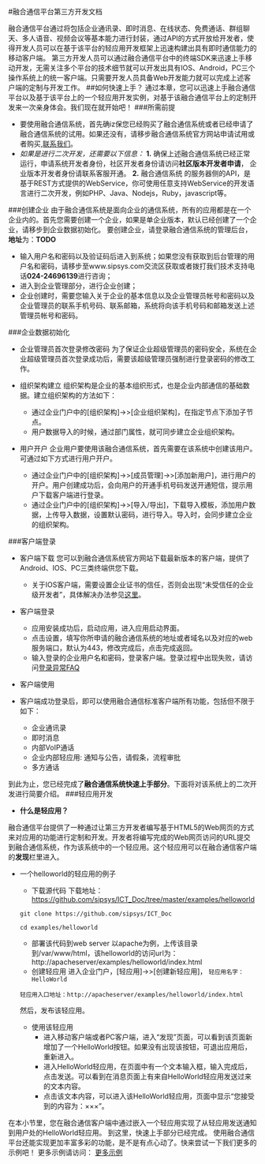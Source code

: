 #融合通信平台第三方开发文档


融合通信平台通过将包括企业通讯录、即时消息、在线状态、免费通话、群组聊天、多人语音、视频会议等基本能力进行封装，通过API的方式开放给开发者，使得开发人员可以在基于该平台的轻应用开发框架上迅速构建出具有即时通信能力的移动客户端。
第三方开发人员可以通过融合通信平台中的终端SDK来迅速上手移动开发，无需关注多个平台的技术细节就可以开发出具有IOS、Android，PC三个操作系统上的统一客户端。只需要开发人员具备Web开发能力就可以完成上述客户端的定制与开发工作。
##如何快速上手？
通过本章，您可以迅速上手融合通信平台以及基于该平台上的一个轻应用开发实例，对基于该融合通信平台上的定制开发来一次亲身体会。我们现在就开始吧！
###所需前提
- 要使用融合通信系统，首先确iz保您已经购买了融合通信系统或者已经申请了融合通信系统的试用。如果还没有，请移步融合通信系统官方网站申请试用或者购买,[联系我们](http://www.sipsys.com)。
- *如果是进行二次开发，还需要以下信息：*
	**1.**  确保上述融合通信系统已经正常运行，申请系统开发者身份，社区开发者身份请访问**社区版本开发者申请**， 企业版本开发者身份请联系客服开通。
	**2.**  融合通信系统 的服务器侧的API，是基于REST方式提供的WebService，你可使用任意支持WebService的开发语言进行二次开发，例如PHP、Java、Nodejs，Ruby，javascript等。


###创建企业
由于融合通信系统是面向企业的通信系统，所有的应用都是在一个企业内的。首先您需要创建一个企业，如果是单企业版本，默认已经创建了一个企业，请移步到企业数据初始化。
要创建企业，请登录融合通信系统的管理后台，**地址**为：**TODO**

- 输入用户名和密码以及验证码后进入到系统；如果您没有获取到后台管理的用户名和密码，请移步至www.sipsys.com交流区获取或者拨打我们技术支持电话**024-24696139**进行咨询；
- 进入到企业管理部分，进行企业创建；
- 企业创建时，需要您输入关于企业的基本信息以及企业管理员帐号和密码以及企业管理员的联系手机号码、联系邮箱，系统将向该手机号码和邮箱发送上述管理员帐号和密码。

###企业数据初始化
- 企业管理员首次登录修改密码
	为了保证企业超级管理员的密码安全，系统在企业超级管理员首次登录成功后，需要该超级管理员强制进行登录密码的修改工作。
- 组织架构建立
组织架构是企业的基本组织形式，也是企业内部通信的基础数据。建立组织架构的方法如下：
	- 通过企业门户中的[组织架构]->>[企业组织架构]，在指定节点下添加子节点。
	- 用户数据导入的时候，通过部门属性，就可同步建立企业组织架构。

- 用户开户
企业用户要使用该融合通信系统，首先需要在该系统中创建该用户。可通过如下方式进行用户开户。
	- 通过企业门户中的[组织架构]->>[成员管理]->>[添加新用户]，进行用户的开户。用户创建成功后，会向用户的开通手机号码发送开通短信，提示用户下载客户端进行登录。
	- 通过企业门户中的[组织架构]->>[导入/导出]，下载导入模板，添加用户数据，上传导入数据，设置默认密码，进行导入。导入时，会同步建立企业的组织架构。

###客户端登录
- 客户端下载
您可以到融合通信系统官方网站下载最新版本的客户端，提供了Android、IOS、PC三类终端供您下载。
	- 关于IOS客户端，需要设置企业证书的信任，否则会出现“未受信任的企业级开发者”，具体解决办法参见[这里](http://jingyan.baidu.com/article/fcb5aff7a10c37edaa4a71a4.html)。
- 客户端登录
	- 应用安装成功后，启动应用，进入应用启动界面。
	- 点击设置，填写你所申请的融合通信系统的地址或者域名以及对应的web服务端口，默认为443，修改完成后，点击完成返回。
	- 输入登录的企业用户名和密码，登录客户端。登录过程中出现失败，请访问[登录异常FAQ](http://www.sipsys.com/faq/1.html)

- 客户端使用
- 客户端成功登录后，即可以使用融合通信标准客户端所有功能，包括但不限于如下：
	- 企业通讯录
	- 即时消息
	- 内部VoIP通话
	- 企业内部轻应用: 通知与公告，请假条，流程审批
	- 多方通话

到此为止，您已经完成了**融合通信系统快速上手部分**。下面将对该系统上的二次开发进行简要介绍。
###轻应用开发
- **什么是轻应用？**

融合通信平台提供了一种通过让第三方开发者编写基于HTML5的Web网页的方式来对应用的功能进行定制和开发。开发者将编写完成的Web网页访问的URL提交到融合通信系统，作为该系统中的一个轻应用。这个轻应用可以在融合通信客户端的**发现**栏里进入。
- 一个helloworld的轻应用的例子
	- 下载源代码
	下载地址：https://github.com/sipsys/ICT_Doc/tree/master/examples/helloworld

	`git clone https://github.com/sipsys/ICT_Doc`

	`cd examples/helloworld`

	- 部署该代码到web server
	以apache为例，上传该目录到/var/www/html，该helloworld的访问url为：http://apacheserver/examples/helloworld/index.html
	- 创建轻应用
	进入企业门户，[轻应用]->>[创建新轻应用]，
	`轻应用名字：HelloWorld `

	`轻应用入口地址：http://apacheserver/examples/helloworld/index.html`
	
	然后，发布该轻应用。
	- 使用该轻应用
		- 进入移动客户端或者PC客户端，进入“发现”页面，可以看到该页面新增加了一个HelloWorld按钮。如果没有出现该按钮，可退出应用后，重新进入。
		- 进入HelloWorld轻应用，在页面中有一个文本输入框，输入完成后，点击发送。可以看到在消息页面上有来自HelloWorld轻应用发送过来的文本内容。
		- 点击该文本内容，可以进入该HelloWorld轻应用，页面中显示“您接受到的内容为：×××”。

在本小节里，您在融合通信客户端中通过嵌入一个轻应用实现了从轻应用发送通知到用户处的HelloWorld轻应用。
到这里，快速上手部分已经完成。
使用融合通信平台还能实现更加丰富多彩的功能，是不是有点心动了。快来尝试一下我们更多的示例吧！
更多示例请访问：
[更多示例](http://github.com/sipsys/ICT_DOC)
	
